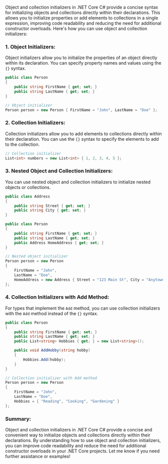 Object and collection initializers in .NET Core C# provide a concise syntax for initializing objects and collections directly within their declarations. This allows you to initialize properties or add elements to collections in a single expression, improving code readability and reducing the need for additional constructor overloads. Here's how you can use object and collection initializers:

### 1. Object Initializers:

Object initializers allow you to initialize the properties of an object directly within its declaration. You can specify property names and values using the `{}` syntax.

```csharp
public class Person
{
    public string FirstName { get; set; }
    public string LastName { get; set; }
}

// Object initializer
Person person = new Person { FirstName = "John", LastName = "Doe" };
```

### 2. Collection Initializers:

Collection initializers allow you to add elements to collections directly within their declaration. You can use the `{}` syntax to specify the elements to add to the collection.

```csharp
// Collection initializer
List<int> numbers = new List<int> { 1, 2, 3, 4, 5 };
```

### 3. Nested Object and Collection Initializers:

You can use nested object and collection initializers to initialize nested objects or collections.

```csharp
public class Address
{
    public string Street { get; set; }
    public string City { get; set; }
}

public class Person
{
    public string FirstName { get; set; }
    public string LastName { get; set; }
    public Address HomeAddress { get; set; }
}

// Nested object initializer
Person person = new Person
{
    FirstName = "John",
    LastName = "Doe",
    HomeAddress = new Address { Street = "123 Main St", City = "Anytown" }
};
```

### 4. Collection Initializers with Add Method:

For types that implement the `Add` method, you can use collection initializers with the `Add` method instead of the `{}` syntax.

```csharp
public class Person
{
    public string FirstName { get; set; }
    public string LastName { get; set; }
    public List<string> Hobbies { get; } = new List<string>();

    public void AddHobby(string hobby)
    {
        Hobbies.Add(hobby);
    }
}

// Collection initializer with Add method
Person person = new Person
{
    FirstName = "John",
    LastName = "Doe",
    Hobbies = { "Reading", "Cooking", "Gardening" }
};
```

### Summary:

Object and collection initializers in .NET Core C# provide a concise and convenient way to initialize objects and collections directly within their declarations. By understanding how to use object and collection initializers, you can improve code readability and reduce the need for additional constructor overloads in your .NET Core projects. Let me know if you need further assistance or examples!